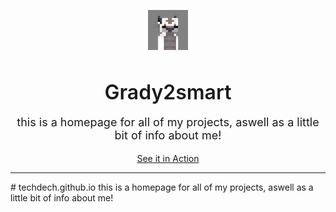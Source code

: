 <p align="center">
	<img src="img/appa.png" alt="Grady2smart" width="64" border-radius="50">
	<br>
	<h3 align="center" style="font-size: 32px; font-weight: 600; margin-bottom: 0px;">Grady2smart</h3>
	<p align="center" style="font-size: 18px;">this is a homepage for all of my projects, aswell as a little bit of info about me!</p>
	<p align="center">
	<a href="https://zeni">See it in Action</a>
	</p>
	<hr>
</p>
# techdech.github.io
this is a homepage for all of my projects, aswell as a little bit of info about me!
